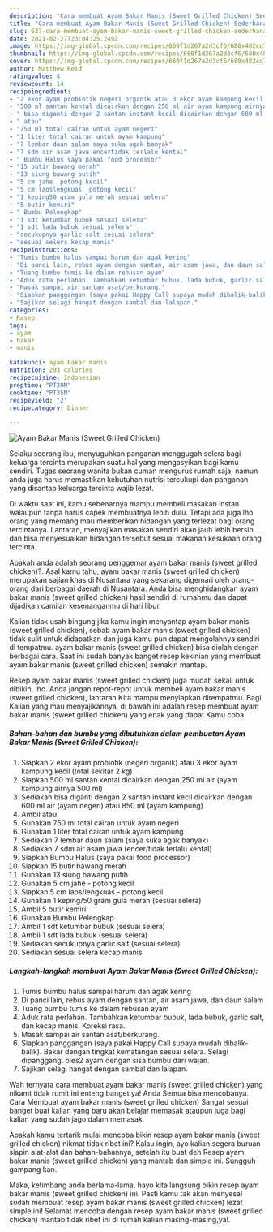 ```yaml
---
description: "Cara membuat Ayam Bakar Manis (Sweet Grilled Chicken) Sederhana dan Mudah Dibuat"
title: "Cara membuat Ayam Bakar Manis (Sweet Grilled Chicken) Sederhana dan Mudah Dibuat"
slug: 627-cara-membuat-ayam-bakar-manis-sweet-grilled-chicken-sederhana-dan-mudah-dibuat
date: 2021-02-27T23:04:25.249Z
image: https://img-global.cpcdn.com/recipes/660f1d267a2d3cf6/680x482cq70/ayam-bakar-manis-sweet-grilled-chicken-foto-resep-utama.jpg
thumbnail: https://img-global.cpcdn.com/recipes/660f1d267a2d3cf6/680x482cq70/ayam-bakar-manis-sweet-grilled-chicken-foto-resep-utama.jpg
cover: https://img-global.cpcdn.com/recipes/660f1d267a2d3cf6/680x482cq70/ayam-bakar-manis-sweet-grilled-chicken-foto-resep-utama.jpg
author: Matthew Reid
ratingvalue: 4
reviewcount: 14
recipeingredient:
- "2 ekor ayam probiotik negeri organik atau 3 ekor ayam kampung kecil total sekitar 2 kg"
- "500 ml santan kental dicairkan dengan 250 ml air ayam kampung airnya 500 ml"
- " bisa diganti dengan 2 santan instant kecil dicairkan dengan 600 ml air ayam negeri atau 850 ml ayam kampung"
- " atau"
- "750 ml total cairan untuk ayam negeri"
- "1 liter total cairan untuk ayam kampung"
- "7 lembar daun salam saya suka agak banyak"
- "7 sdm air asam jawa encertidak terlalu kental"
- " Bumbu Halus saya pakai food processor"
- "15 butir bawang merah"
- "13 siung bawang putih"
- "5 cm jahe  potong kecil"
- "5 cm laoslengkuas  potong kecil"
- "1 keping50 gram gula merah sesuai selera"
- "5 butir kemiri"
- " Bumbu Pelengkap"
- "1 sdt ketumbar bubuk sesuai selera"
- "1 sdt lada bubuk sesuai selera"
- "secukupnya garlic salt sesuai selera"
- "sesuai selera kecap manis"
recipeinstructions:
- "Tumis bumbu halus sampai harum dan agak kering"
- "Di panci lain, rebus ayam dengan santan, air asam jawa, dan daun salam"
- "Tuang bumbu tumis ke dalam rebusan ayam"
- "Aduk rata perlahan. Tambahkan ketumbar bubuk, lada bubuk, garlic salt, dan kecap manis. Koreksi rasa."
- "Masak sampai air santan asat/berkurang."
- "Siapkan panggangan (saya pakai Happy Call supaya mudah dibalik-balik). Bakar dengan tingkat kematangan sesuai selera. Selagi dipanggang, oles2 ayam dengan sisa bumbu dari wajan."
- "Sajikan selagi hangat dengan sambal dan lalapan."
categories:
- Resep
tags:
- ayam
- bakar
- manis

katakunci: ayam bakar manis 
nutrition: 293 calories
recipecuisine: Indonesian
preptime: "PT29M"
cooktime: "PT35M"
recipeyield: "2"
recipecategory: Dinner

---
```



![Ayam Bakar Manis (Sweet Grilled Chicken)](https://img-global.cpcdn.com/recipes/660f1d267a2d3cf6/680x482cq70/ayam-bakar-manis-sweet-grilled-chicken-foto-resep-utama.jpg)

Selaku seorang ibu, menyuguhkan panganan menggugah selera bagi keluarga tercinta merupakan suatu hal yang mengasyikan bagi kamu sendiri. Tugas seorang  wanita bukan cuman mengurus rumah saja, namun anda juga harus memastikan kebutuhan nutrisi tercukupi dan panganan yang disantap keluarga tercinta wajib lezat.

Di waktu  saat ini, kamu sebenarnya mampu membeli masakan instan walaupun tanpa harus capek membuatnya lebih dulu. Tetapi ada juga lho orang yang memang mau memberikan hidangan yang terlezat bagi orang tercintanya. Lantaran, menyajikan masakan sendiri akan jauh lebih bersih dan bisa menyesuaikan hidangan tersebut sesuai makanan kesukaan orang tercinta. 



Apakah anda adalah seorang penggemar ayam bakar manis (sweet grilled chicken)?. Asal kamu tahu, ayam bakar manis (sweet grilled chicken) merupakan sajian khas di Nusantara yang sekarang digemari oleh orang-orang dari berbagai daerah di Nusantara. Anda bisa menghidangkan ayam bakar manis (sweet grilled chicken) hasil sendiri di rumahmu dan dapat dijadikan camilan kesenanganmu di hari libur.

Kalian tidak usah bingung jika kamu ingin menyantap ayam bakar manis (sweet grilled chicken), sebab ayam bakar manis (sweet grilled chicken) tidak sulit untuk didapatkan dan juga kamu pun dapat mengolahnya sendiri di tempatmu. ayam bakar manis (sweet grilled chicken) bisa diolah dengan berbagai cara. Saat ini sudah banyak banget resep kekinian yang membuat ayam bakar manis (sweet grilled chicken) semakin mantap.

Resep ayam bakar manis (sweet grilled chicken) juga mudah sekali untuk dibikin, lho. Anda jangan repot-repot untuk membeli ayam bakar manis (sweet grilled chicken), lantaran Kita mampu menyiapkan ditempatmu. Bagi Kalian yang mau menyajikannya, di bawah ini adalah resep membuat ayam bakar manis (sweet grilled chicken) yang enak yang dapat Kamu coba.

<!--inarticleads1-->

##### Bahan-bahan dan bumbu yang dibutuhkan dalam pembuatan Ayam Bakar Manis (Sweet Grilled Chicken):

1. Siapkan 2 ekor ayam probiotik (negeri organik) atau 3 ekor ayam kampung kecil (total sekitar 2 kg)
1. Siapkan 500 ml santan kental dicairkan dengan 250 ml air (ayam kampung airnya 500 ml)
1. Sediakan  bisa diganti dengan 2 santan instant kecil dicairkan dengan 600 ml air (ayam negeri) atau 850 ml (ayam kampung)
1. Ambil  atau
1. Gunakan 750 ml total cairan untuk ayam negeri
1. Gunakan 1 liter total cairan untuk ayam kampung
1. Sediakan 7 lembar daun salam (saya suka agak banyak)
1. Sediakan 7 sdm air asam jawa (encer/tidak terlalu kental)
1. Siapkan  Bumbu Halus (saya pakai food processor)
1. Siapkan 15 butir bawang merah
1. Gunakan 13 siung bawang putih
1. Gunakan 5 cm jahe - potong kecil
1. Siapkan 5 cm laos/lengkuas - potong kecil
1. Gunakan 1 keping/50 gram gula merah (sesuai selera)
1. Ambil 5 butir kemiri
1. Gunakan  Bumbu Pelengkap
1. Ambil 1 sdt ketumbar bubuk (sesuai selera)
1. Ambil 1 sdt lada bubuk (sesuai selera)
1. Sediakan secukupnya garlic salt (sesuai selera)
1. Sediakan sesuai selera kecap manis




<!--inarticleads2-->

##### Langkah-langkah membuat Ayam Bakar Manis (Sweet Grilled Chicken):

1. Tumis bumbu halus sampai harum dan agak kering
1. Di panci lain, rebus ayam dengan santan, air asam jawa, dan daun salam
1. Tuang bumbu tumis ke dalam rebusan ayam
1. Aduk rata perlahan. Tambahkan ketumbar bubuk, lada bubuk, garlic salt, dan kecap manis. Koreksi rasa.
1. Masak sampai air santan asat/berkurang.
1. Siapkan panggangan (saya pakai Happy Call supaya mudah dibalik-balik). Bakar dengan tingkat kematangan sesuai selera. Selagi dipanggang, oles2 ayam dengan sisa bumbu dari wajan.
1. Sajikan selagi hangat dengan sambal dan lalapan.




Wah ternyata cara membuat ayam bakar manis (sweet grilled chicken) yang nikamt tidak rumit ini enteng banget ya! Anda Semua bisa mencobanya. Cara Membuat ayam bakar manis (sweet grilled chicken) Sangat sesuai banget buat kalian yang baru akan belajar memasak ataupun juga bagi kalian yang sudah jago dalam memasak.

Apakah kamu tertarik mulai mencoba bikin resep ayam bakar manis (sweet grilled chicken) nikmat tidak ribet ini? Kalau ingin, ayo kalian segera buruan siapin alat-alat dan bahan-bahannya, setelah itu buat deh Resep ayam bakar manis (sweet grilled chicken) yang mantab dan simple ini. Sungguh gampang kan. 

Maka, ketimbang anda berlama-lama, hayo kita langsung bikin resep ayam bakar manis (sweet grilled chicken) ini. Pasti kamu tak akan menyesal sudah membuat resep ayam bakar manis (sweet grilled chicken) lezat simple ini! Selamat mencoba dengan resep ayam bakar manis (sweet grilled chicken) mantab tidak ribet ini di rumah kalian masing-masing,ya!.

